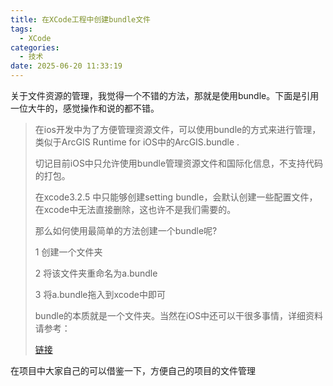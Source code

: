 ```yaml
---
title: 在XCode工程中创建bundle文件
tags:
  - XCode
categories:
  - 技术
date: 2025-06-20 11:33:19
---
```


关于文件资源的管理，我觉得一个不错的方法，那就是使用bundle。下面是引用一位大牛的，感觉操作和说的都不错。

> 在ios开发中为了方便管理资源文件，可以使用bundle的方式来进行管理，类似于ArcGIS Runtime for iOS中的ArcGIS.bundle .
>
> 切记目前iOS中只允许使用bundle管理资源文件和国际化信息，不支持代码的打包。
>
> 在xcode3.2.5 中只能够创建setting bundle，会默认创建一些配置文件，在xcode中无法直接删除，这也许不是我们需要的。
>
> 那么如何使用最简单的方法创建一个bundle呢?
>
> 1 创建一个文件夹
>
> 2 将该文件夹重命名为a.bundle
>
> 3 将a.bundle拖入到xcode中即可
>
> bundle的本质就是一个文件夹。当然在iOS中还可以干很多事情，详细资料请参考：
>
> [链接](https://developer.apple.com/library/ios/#documentation/CoreFoundation/Conceptual/CFBundles/AboutBundles/AboutBundles.html#//apple_ref/doc/uid/10000123i-CH100-SW7)

在项目中大家自己的可以借鉴一下，方便自己的项目的文件管理
